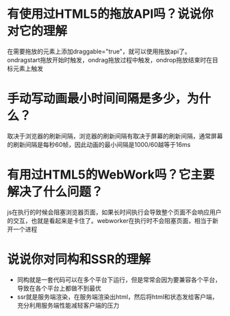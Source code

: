 # 有使用过HTML5的拖放API吗？说说你对它的理解

在需要拖放的元素上添加draggable="true"，就可以使用拖放api了。ondragstart拖放开始时触发，ondrag拖放过程中触发，ondrop拖放结束时在目标元素上触发

# 手动写动画最小时间间隔是多少，为什么？

取决于浏览器的刷新间隔，浏览器的刷新间隔有取决于屏幕的刷新间隔，通常屏幕的刷新间隔是每秒60帧，因此动画的最小间隔是1000/60越等于16ms

# 有用过HTML5的WebWork吗？它主要解决了什么问题？

js在执行的时候会阻塞浏览器页面，如果长时间执行会导致整个页面不会响应用户的交互，也就是看起来是卡住了。webworker在执行时不会阻塞页面，相当于新开一个进程

# 说说你对同构和SSR的理解

- 同构就是一套代码可以在多个平台下运行，但是常常会因为要兼容各个平台，导致在各个平台上都做不到最优
- ssr就是服务端渲染，在服务端渲染出html，然后将html和状态发给客户端，充分利用服务端性能减轻客户端的压力